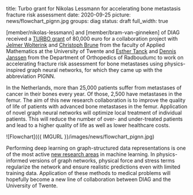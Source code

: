 title: Turbo grant for Nikolas Lessmann for accelerating bone metastasis fracture risk assessment 
date: 2020-09-25
picture: news/flowchart_pignn.jpg
groups: diag
status: draft
full_width: true

[member/nikolas-lessmann] and [member/bram-van-ginneken] of DIAG received a [TURBO grant](https://www.radboudumc.nl/nieuws/2020/vier-turbo-grants-voor-medisch-technisch-onderzoek) of 80,000 euro for a collaboration project with [Jelmer Wolterink](https://people.utwente.nl/j.m.wolterink) and [Christoph Brune](https://people.utwente.nl/c.brune) from the faculty of Applied Mathematics at the University of Twente and [Esther Tanck](https://www.radboudumc.nl/en/people/esther-tanck) and [Dennis Janssen](https://www.radboudumc.nl/en/people/dennis-janssen) from the Department of Orthopedics of Radboudumc to work on accelerating fracture risk assessment for bone metastases using physics-inspired graph neural networks, for which they came up with the abbreviation PIGNN.

In the Netherlands, more than 25,000 patients suffer from metastases of cancer in their bones every year. Of those, 2,500 have metastases in the femur. The aim of this new research collaboration is to improve the quality of life of patients with advanced bone metastases in the femur. Application of novel graph neural networks will optimize local treatment of individual patients. This will reduce the number of over- and under-treated patients and lead to a higher quality of life as well as lower healthcare costs.

![Flowchart]({{ IMGURL }}/images/news/flowchart_pignn.jpg)

Performing deep learning on graph-structured data representations is one of the most active [new research areas](https://pure.uva.nl/ws/files/46900201/Thesis.pdf) in machine learning. In physics-informed versions of graph networks, physical force and stress terms regularize the network and ensure realistic predictions even with limited training data. Application of these methods to medical problems will hopefully become a new line of collaboration between DIAG and the University of Twente. 
